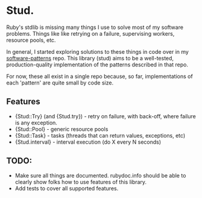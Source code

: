 # Stud.

Ruby's stdlib is missing many things I use to solve most of my software
problems. Things like like retrying on a failure, supervising workers, resource
pools, etc.

In general, I started exploring solutions to these things in code over in my
[software-patterns](https://github.com/jordansissel/software-patterns) repo.
This library (stud) aims to be a well-tested, production-quality implementation
of the patterns described in that repo.

For now, these all exist in a single repo because, so far, implementations of
each 'pattern' are quite small by code size.

## Features

* {Stud::Try} (and {Stud.try}) - retry on failure, with back-off, where failure is any exception.
* {Stud::Pool} - generic resource pools
* {Stud::Task} - tasks (threads that can return values, exceptions, etc)
* {Stud.interval} - interval execution (do X every N seconds)

## TODO:

* Make sure all things are documented. rubydoc.info should be able to clearly
  show folks how to use features of this library.
* Add tests to cover all supported features.
